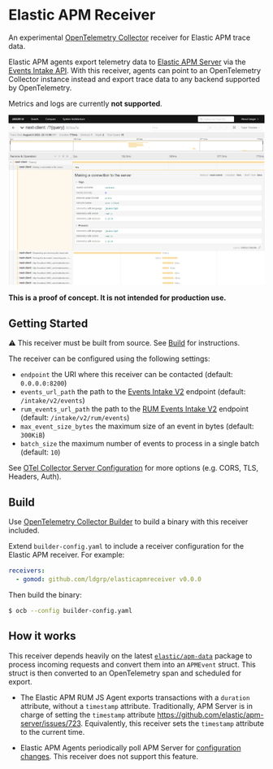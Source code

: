 # Elastic APM Receiver

An experimental [OpenTelemetry Collector][otel-collector] receiver for Elastic APM trace data.

Elastic APM agents export telemetry data to [Elastic APM Server][apm-server] via the [Events Intake API][events-v2]. 
With this receiver, agents can point to an OpenTelemetry Collector instance instead and export trace data to any backend supported by OpenTelemetry.

Metrics and logs are currently **not supported**.

![Elastic RUM JS Agent to OpenTelemetry Collector to Jaeger](./docs/jaeger_sample.png)

**This is a proof of concept. It is not intended for production use.**

## Getting Started

⚠️ This receiver must be built from source. See [Build](#build) for instructions.

The receiver can be configured using the following settings:

- `endpoint` the URI where this receiver can be contacted (default: `0.0.0.0:8200`)
- `events_url_path` the path to the [Events Intake V2][events-v2] endpoint (default: `/intake/v2/events`)
- `rum_events_url_path` the path to the [RUM Events Intake V2][rum-v2] endpoint (default: `/intake/v2/rum/events`)
- `max_event_size_bytes` the maximum size of an event in bytes (default: `300KiB`)
- `batch_size` the maximum number of events to process in a single batch (default: `10`)

See [OTel Collector Server Configuration][server-configuration] for more options (e.g. CORS, TLS, Headers, Auth).


## Build 

Use [OpenTelemetry Collector Builder][ocb] to build a binary with this receiver included.

Extend `builder-config.yaml` to include a receiver configuration for the Elastic APM receiver. For example:

```yaml
receivers:
  - gomod: github.com/ldgrp/elasticapmreceiver v0.0.0
```

Then build the binary:

```bash
$ ocb --config builder-config.yaml
```

## How it works

This receiver depends heavily on the latest [`elastic/apm-data`][apm-data] package to process incoming
requests and convert them into an `APMEvent` struct. This struct is then converted
to an OpenTelemetry span and scheduled for export.

- The Elastic APM RUM JS Agent exports transactions with a `duration` attribute, without a `timestamp` attribute.
Traditionally, APM Server is in charge of setting the `timestamp` attribute https://github.com/elastic/apm-server/issues/723. Equivalently, this receiver sets the `timestamp` attribute to the current time.

- Elastic APM Agents periodically poll APM Server for [configuration changes][central-config]. This receiver does not support this feature.

[apm-data]: https://github.com/elastic/apm-data
[apm-server]: https://www.elastic.co/guide/en/apm/guide/current/getting-started-apm-server.html
[central-config]: https://www.elastic.co/guide/en/kibana/8.9/agent-configuration.html#agent-configuration
[elastic-apm]: https://www.elastic.co/guide/en/observability/current/index.html
[events-v2]: https://www.elastic.co/guide/en/apm/guide/current/api-events.html
[ocb]: https://github.com/open-telemetry/opentelemetry-collector/tree/main/cmd/builder
[otel-collector]: https://opentelemetry.io/docs/collector/
[rum-v2]: https://www.elastic.co/guide/en/apm/guide/current/api-events.html
[server-configuration]: https://github.com/open-telemetry/opentelemetry-collector/tree/main/config/confighttp#server-configuration